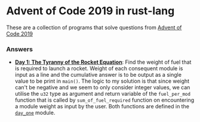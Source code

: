 # Advent of Code 2019 in rust-lang

These are a collection of programs that solve questions from [Advent of Code 2019](https://adventofcode.com/2019/)

### Answers
- **[Day 1: The Tyranny of the Rocket Equation](https://adventofcode.com/2019/day/1)**: Find the weight of fuel that is required to launch a rocket. Weight of each consequent module is input as a line and the cumulative answer is to be output as a single value to be print in `main()`. The logic to my solution is that since weight can't be negative and we seem to only consider integer values, we can utilise the `u32` type as argument and return variable of the `fuel_per_mod` function that is called by `sum_of_fuel_required` function on encountering a module weight as input by the user. Both functions are defined in the [`day_one`](src/day_one.rs) module.

